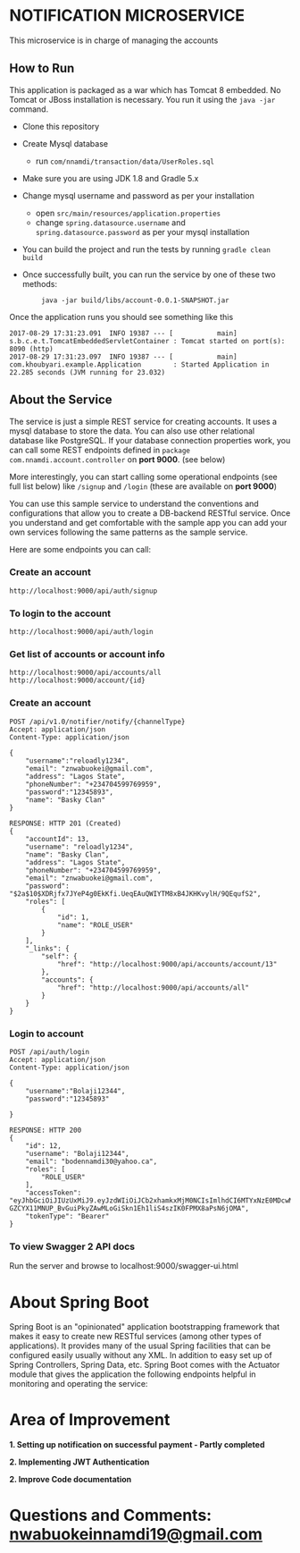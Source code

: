 # NOTIFICATION MICROSERVICE

This microservice is in charge of managing the accounts

## How to Run

This application is packaged as a war which has Tomcat 8 embedded. No Tomcat or JBoss installation is necessary. You run it using the ```java -jar``` command.

* Clone this repository
* Create Mysql database
  
    - run `com/nnamdi/transaction/data/UserRoles.sql`
    
* Make sure you are using JDK 1.8 and Gradle 5.x
* Change mysql username and password as per your installation
    + open `src/main/resources/application.properties`
    + change `spring.datasource.username` and `spring.datasource.password` as per your mysql installation
* You can build the project and run the tests by running ```gradle clean build```
* Once successfully built, you can run the service by one of these two methods:
```
        java -jar build/libs/account-0.0.1-SNAPSHOT.jar
```


Once the application runs you should see something like this

```
2017-08-29 17:31:23.091  INFO 19387 --- [           main] s.b.c.e.t.TomcatEmbeddedServletContainer : Tomcat started on port(s): 8090 (http)
2017-08-29 17:31:23.097  INFO 19387 --- [           main] com.khoubyari.example.Application        : Started Application in 22.285 seconds (JVM running for 23.032)
```

## About the Service

The service is just a simple REST service for creating accounts. It uses a mysql database to store the data. You can also use other relational database like PostgreSQL. If your database connection properties work, you can call some REST endpoints defined in ```package com.nnamdi.account.controller``` on **port 9000**. (see below)

More interestingly, you can start calling some operational endpoints (see full list below) like ```/signup``` and ```/login``` (these are available on **port 9000**)

You can use this sample service to understand the conventions and configurations that allow you to create a DB-backend RESTful service. Once you understand and get comfortable with the sample app you can add your own services following the same patterns as the sample service.


Here are some endpoints you can call:

### Create an account

```
http://localhost:9000/api/auth/signup
```

### To login to the account

```
http://localhost:9000/api/auth/login
```

### Get list of accounts or account info

```
http://localhost:9000/api/accounts/all
http://localhost:9000/account/{id}

```


### Create an account
```
POST /api/v1.0/notifier/notify/{channelType}
Accept: application/json
Content-Type: application/json

{
    "username":"reloadly1234",
    "email": "znwabuokei@gmail.com",
    "address": "Lagos State",
    "phoneNumber": "+234704599769959",
    "password":"12345893",
    "name": "Basky Clan"
}

RESPONSE: HTTP 201 (Created)
{
    "accountId": 13,
    "username": "reloadly1234",
    "name": "Basky Clan",
    "address": "Lagos State",
    "phoneNumber": "+234704599769959",
    "email": "znwabuokei@gmail.com",
    "password": "$2a$10$XDRjfx7JYeP4g0EkKfi.UeqEAuQWIYTM8xB4JKHKvylH/9QEqufS2",
    "roles": [
        {
            "id": 1,
            "name": "ROLE_USER"
        }
    ],
    "_links": {
        "self": {
            "href": "http://localhost:9000/api/accounts/account/13"
        },
        "accounts": {
            "href": "http://localhost:9000/api/accounts/all"
        }
    }
}
```



### Login to account

```
POST /api/auth/login
Accept: application/json
Content-Type: application/json

{
    "username":"Bolaji12344",
    "password":"12345893"
   
}

RESPONSE: HTTP 200 
{
    "id": 12,
    "username": "Bolaji12344",
    "email": "bodennamdi30@yahoo.ca",
    "roles": [
        "ROLE_USER"
    ],
    "accessToken": "eyJhbGciOiJIUzUxMiJ9.eyJzdWIiOiJCb2xhamkxMjM0NCIsImlhdCI6MTYxNzE0MDcwMCwiZXhwIjoxNjE3MjI3MTAwfQ.DsiyDdZrgsFwA9BlqsF_xVjAiiP-GZCYX11MNUP_BvGuiPkyZAwMLoGiSkn1Eh1liS4szIK0FPMX8aPsN6jOMA",
    "tokenType": "Bearer"
}
```



### To view Swagger 2 API docs

Run the server and browse to localhost:9000/swagger-ui.html

# About Spring Boot

Spring Boot is an "opinionated" application bootstrapping framework that makes it easy to create new RESTful services (among other types of applications). It provides many of the usual Spring facilities that can be configured easily usually without any XML. In addition to easy set up of Spring Controllers, Spring Data, etc. Spring Boot comes with the Actuator module that gives the application the following endpoints helpful in monitoring and operating the service:



# Area of Improvement

**1. Setting up notification on successful payment - Partly completed**

**2. Implementing JWT Authentication**

**2. Improve Code documentation**


# Questions and Comments: nwabuokeinnamdi19@gmail.com

